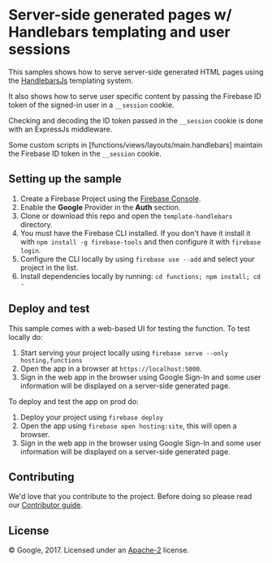 # Server-side generated pages w/ Handlebars templating and user sessions

This samples shows how to serve server-side generated HTML pages using the [HandlebarsJs](http://handlebarsjs.com/) templating system.

It also shows how to serve user specific content by passing the Firebase ID token of the signed-in user in a `__session` cookie.

Checking and decoding the ID token passed in the `__session` cookie is done with an ExpressJs middleware.

Some custom scripts in [functions/views/layouts/main.handlebars] maintain the Firebase ID token in the `__session` cookie.


## Setting up the sample

 1. Create a Firebase Project using the [Firebase Console](https://console.firebase.google.com).
 1. Enable the **Google** Provider in the **Auth** section.
 1. Clone or download this repo and open the `template-handlebars` directory.
 1. You must have the Firebase CLI installed. If you don't have it install it with `npm install -g firebase-tools` and then configure it with `firebase login`.
 1. Configure the CLI locally by using `firebase use --add` and select your project in the list.
 1. Install dependencies locally by running: `cd functions; npm install; cd -`


## Deploy and test

This sample comes with a web-based UI for testing the function.
To test locally do:

 1. Start serving your project locally using `firebase serve --only hosting,functions`
 1. Open the app in a browser at `https://localhost:5000`.
 1. Sign in the web app in the browser using Google Sign-In and some user information will be displayed on a server-side generated page.

To deploy and test the app on prod do:

 1. Deploy your project using `firebase deploy`
 1. Open the app using `firebase open hosting:site`, this will open a browser.
 1. Sign in the web app in the browser using Google Sign-In and some user information will be displayed on a server-side generated page.


## Contributing

We'd love that you contribute to the project. Before doing so please read our [Contributor guide](../CONTRIBUTING.md).


## License

© Google, 2017. Licensed under an [Apache-2](../LICENSE) license.
